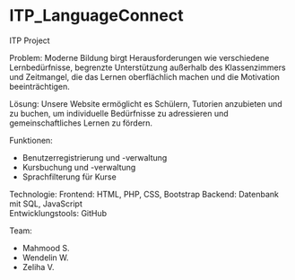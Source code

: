 # ITP_LanguageConnect
ITP Project 


Problem:
Moderne Bildung birgt Herausforderungen wie verschiedene Lernbedürfnisse, begrenzte Unterstützung außerhalb des Klassenzimmers und Zeitmangel, die das Lernen oberflächlich machen und die Motivation beeinträchtigen.

Lösung:
Unsere Website ermöglicht es Schülern, Tutorien anzubieten und zu buchen, um individuelle Bedürfnisse zu adressieren und gemeinschaftliches Lernen zu fördern.

Funktionen:
- Benutzerregistrierung und -verwaltung
- Kursbuchung und -verwaltung
- Sprachfilterung für Kurse

Technologie:
Frontend: HTML, PHP, CSS, Bootstrap
Backend: Datenbank mit SQL, JavaScript  
Entwicklungstools: GitHub

Team:
- Mahmood S.
- Wendelin W.
- Zeliha V.

